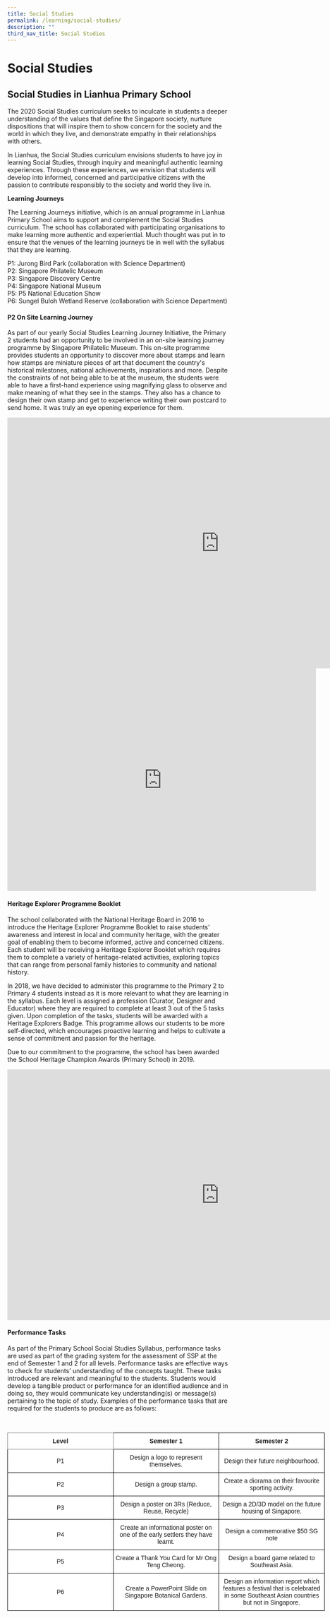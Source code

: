 ```yaml
---
title: Social Studies
permalink: /learning/social-studies/
description: ""
third_nav_title: Social Studies
---
```

# **Social Studies**

## **Social Studies in Lianhua Primary School**

The 2020 Social Studies curriculum seeks to inculcate in students a deeper understanding of the values that define the Singapore society, nurture dispositions that will inspire them to show concern for the society and the world in which they live, and demonstrate empathy in their relationships with others.

In Lianhua, the Social Studies curriculum envisions students to have joy in learning Social Studies, through inquiry and meaningful authentic learning experiences. Through these experiences, we envision that students will develop into informed, concerned and participative citizens with the passion to contribute responsibly to the society and world they live in.

<b> **Learning Journeys** </b>

The Learning Journeys initiative, which is an annual programme in Lianhua Primary School aims to support and complement the Social Studies curriculum. The school has collaborated with participating organisations to make learning more authentic and experiential. Much thought was put in to ensure that the venues of the learning journeys tie in well with the syllabus that they are learning.

P1: Jurong Bird Park (collaboration with Science Department)   
P2: Singapore Philatelic Museum   
P3: Singapore Discovery Centre   
P4: Singapore National Museum  
P5: P5 National Education Show  
P6: SungeI Buloh Wetland Reserve (collaboration with Science Department)

  

#### **P2 On Site Learning Journey**

As part of our yearly Social Studies Learning Journey Initiative, the Primary 2 students had an opportunity to be involved in an on-site learning journey programme by Singapore Philatelic Museum. This on-site programme provides students an opportunity to discover more about stamps and learn how stamps are miniature pieces of art that document the country's historical milestones, national achievements, inspirations and more. Despite the constraints of not being able to be at the museum, the students were able to have a first-hand experience using magnifying glass to observe and make meaning of what they see in the stamps. They also has a chance to design their own stamp and get to experience writing their own postcard to send home. It was truly an eye opening experience for them.


<iframe src="https://docs.google.com/presentation/d/e/2PACX-1vQQv6hzIqBxSIpRYBtfwBa3C8ZNc8EUlZAt3Lhh6cg0toBbBFCfHcCBUwamNs9ZvfNpn5wttpjs99xe/embed?start=true&amp;loop=true&amp;delayms=10000" frameborder="0" width="960" height="569" allowfullscreen="true"></iframe>

<iframe width="700" height="505" src="https://www.youtube.com/embed/2pgJsW_SMCg" title="POL Journey SS" frameborder="0" allow="accelerometer; autoplay; clipboard-write; encrypted-media; gyroscope; picture-in-picture" allowfullscreen=""></iframe>


#### **Heritage Explorer Programme Booklet**

The school collaborated with the National Heritage Board in 2016 to introduce the Heritage Explorer Programme Booklet to raise students’ awareness and interest in local and community heritage, with the greater goal of enabling them to become informed, active and concerned citizens. Each student will be receiving a Heritage Explorer Booklet which requires them to complete a variety of heritage-related activities, exploring topics that can range from personal family histories to community and national history.

  

In 2018, we have decided to administer this programme to the Primary 2 to Primary 4 students instead as it is more relevant to what they are learning in the syllabus. Each level is assigned a profession (Curator, Designer and Educator) where they are required to complete at least 3 out of the 5 tasks given. Upon completion of the tasks, students will be awarded with a Heritage Explorers Badge. This programme allows our students to be more self-directed, which encourages proactive learning and helps to cultivate a sense of commitment and passion for the heritage.

Due to our commitment to the programme, the school has been awarded the School Heritage Champion Awards (Primary School) in 2019.

<iframe allowfullscreen="true" height="569" width="960" frameborder="0" src="https://docs.google.com/presentation/d/e/2PACX-1vR-3aidMt79OW52aMuIWNU7pwwkQ1rcuOiIzZrmhqSQ0X930d_KJ9ooWFbGHTs7W7OudzQPqkxXxQLP/embed?start=true&amp;loop=true&amp;delayms=10000"></iframe>

#### **Performance Tasks**

As part of the Primary School Social Studies Syllabus, performance tasks are used as part of the grading system for the assessment of SSP at the end of Semester 1 and 2 for all levels. Performance tasks are effective ways to check for students’ understanding of the concepts taught. These tasks introduced are relevant and meaningful to the students. Students would develop a tangible product or performance for an identified audience and in doing so, they would communicate key understanding(s) or message(s) pertaining to the topic of study. Examples of the performance tasks that are required for the students to produce are as follows:

<br>

<style type="text/css">
.tg  {border-collapse:collapse;border-spacing:0;}
.tg td{border-color:black;border-style:solid;border-width:1px;font-family:Arial, sans-serif;font-size:14px;
  overflow:hidden;padding:10px 5px;word-break:normal;}
.tg th{border-color:black;border-style:solid;border-width:1px;font-family:Arial, sans-serif;font-size:14px;
  font-weight:normal;overflow:hidden;padding:10px 5px;word-break:normal;}
.tg .tg-vxga{background-color:#ffffff;text-align:center;vertical-align:middle}
.tg .tg-haiz{background-color:#ffffff;font-weight:bold;text-align:center;vertical-align:middle}
.tg .tg-m1o8{background-color:#ffffff;border-color:inherit;color:#222;font-weight:bold;text-align:center;vertical-align:middle}
</style>
<table class="tg" style="undefined;table-layout: fixed; width: 720px">
<colgroup>
<col style="width: 240px">
<col style="width: 240px">
<col style="width: 240px">
</colgroup>
<thead>
  <tr>
    <th class="tg-m1o8">Level</th>
    <th class="tg-haiz">Semester 1</th>
    <th class="tg-haiz">Semester 2</th>
  </tr>
</thead>
<tbody>
  <tr>
    <td class="tg-vxga">P1</td>
    <td class="tg-vxga">Design a logo to represent themselves.</td>
    <td class="tg-vxga">Design their future neighbourhood.</td>
  </tr>
  <tr>
    <td class="tg-vxga">P2</td>
    <td class="tg-vxga">Design a group stamp.</td>
    <td class="tg-vxga">Create a diorama on their favourite sporting activity.</td>
  </tr>
  <tr>
    <td class="tg-vxga">P3</td>
    <td class="tg-vxga">Design a poster on 3Rs (Reduce, Reuse, Recycle)</td>
    <td class="tg-vxga">Design a 2D/3D model on the future housing of Singapore.</td>
  </tr>
  <tr>
    <td class="tg-vxga">P4</td>
    <td class="tg-vxga">Create an informational poster on one of the early settlers they have learnt.</td>
    <td class="tg-vxga">Design a commemorative $50 SG note</td>
  </tr>
  <tr>
    <td class="tg-vxga">P5</td>
    <td class="tg-vxga">Create a Thank You Card for Mr Ong Teng Cheong.</td>
    <td class="tg-vxga">Design a board game related to Southeast Asia.</td>
  </tr>
  <tr>
    <td class="tg-vxga">P6</td>
    <td class="tg-vxga">Create a PowerPoint Slide on Singapore Botanical Gardens.</td>
    <td class="tg-vxga">Design an information report which features a festival that is celebrated in some Southeast Asian countries but not in Singapore.</td>
  </tr>
</tbody>
</table>